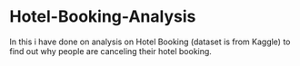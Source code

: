 # Hotel-Booking-Analysis
In this i have done on analysis on Hotel Booking (dataset is from Kaggle) to find out why people are canceling their hotel booking.
